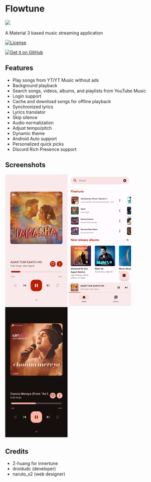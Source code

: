 # Flowtune

<img src="https://raw.githubusercontent.com/z-huang/InnerTune/dev/app/src/main/res/mipmap-xxxhdpi/ic_launcher_round.webp" height="72">

A Material 3 based music streaming application 


[![License](https://img.shields.io/github/license/z-huang/InnerTune)](https://www.gnu.org/licenses/gpl-3.0)


[<img src="https://github.com/machiav3lli/oandbackupx/blob/034b226cea5c1b30eb4f6a6f313e4dadcbb0ece4/badge_github.png" alt="Get it on GitHub" height="80">](https://github.com/abhiram-76/flowtune/releases/latest)





## Features

- Play songs from YT/YT Music without ads
- Background playback
- Search songs, videos, albums, and playlists from YouTube Music
- Login support
- Cache and download songs for offline playback
- Synchronized lyrics
- Lyrics translator
- Skip silence
- Audio normalization
- Adjust tempo/pitch
- Dynamic theme
- Android Auto support
- Personalized quick picks
- Discord Rich Presence support

## Screenshots

<p float="left">
  <img src="https://github.com/droidudc/flowtune-fork/blob/main/files/images/Screenshot_20241007-144431_Flowtune.png" width="200" />
  <img src="https://github.com/droidudc/flowtune-fork/blob/main/files/images/Screenshot_20241007-144441_Flowtune.png" width="200" />
  
  <img src="https://github.com/droidudc/flowtune-fork/blob/main/files/images/Screenshot_20241007-144558_Flowtune.png" width="200" />
</p>



## Credits
- Z-huang for innertune
- droidudc (developer)
- naruto_s2 (web designer)
